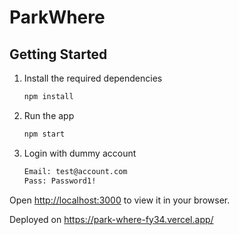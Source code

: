 # ParkWhere

## Getting Started

1. Install the required dependencies

   ```bash
   npm install
   ```

2. Run the app

   ```bash
   npm start
   ```

3. Login with dummy account
   ```bash
   Email: test@account.com
   Pass: Password1!
   ```

Open [http://localhost:3000](http://localhost:3000) to view it in your browser.

Deployed on [<https://park-where-fy34.vercel.app/>](https://park-where-fy34.vercel.app/)

